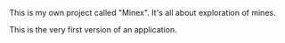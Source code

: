 
This is my own project called "Minex". It's all about exploration of mines.

This is the very first version of an application.


